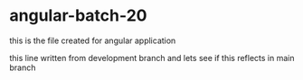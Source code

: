 # angular-batch-20

this is the file created for angular application


this line written from development branch and lets see if this reflects in main branch